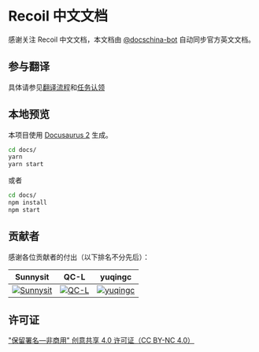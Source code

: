 # Recoil 中文文档

感谢关注 Recoil 中文文档，本文档由 [@docschina-bot](https://github.com/docschina-bot) 自动同步官方英文文档。

## 参与翻译

具体请参见[翻译流程](https://github.com/docschina/Recoil/issues/62)和[任务认领](https://github.com/docschina/Recoil/issues/61)

## 本地预览

本项目使用 [Docusaurus 2](https://v2.docusaurus.io/) 生成。

```bash
cd docs/
yarn
yarn start
```

或者

```bash
cd docs/
npm install
npm start
```

## 贡献者

感谢各位贡献者的付出（以下排名不分先后）：

| Sunnysit | QC-L | yuqingc |
| :-----: | :-------: | :-----: |
| [![Sunnysit](https://avatars.githubusercontent.com/u/39445451?s=120&v=4)](https://github.com/Sunnysit) | [![QC-L](https://avatars.githubusercontent.com/u/13861040?s=120&v=4)](https://github.com/QC-L) | [![yuqingc](https://avatars.githubusercontent.com/u/29723652?s=120&v=4)](https://github.com/yuqingc) |

## 许可证

["保留署名—非商用" 创意共享 4.0 许可证（CC BY-NC 4.0）](https://creativecommons.org/licenses/by-nc/4.0/deed.zh)
